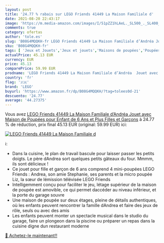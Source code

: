 ```yaml
---
layout: post
title: '24.77 % rabais sur LEGO Friends 41449 La Maison Familiale d'
date: 2021-08-20 22:43:17
image: 'https://m.media-amazon.com/images/I/51pZZ1hLAeL._SL500_._SL400_.jpg'
comments: true
category: ofertas
author: 'tole.es'
slug: 'B08G4MQQKH-fr LEGO Friends 41449 La Maison Familiale d’Andréa Jouet avec...'
sku: 'B08G4MQQKH-fr'
tags: [ 'Jeux et Jouets','Jeux et jouets','Maisons de poupées','Poupées et accessoires','lego', ]
actualPrice: 45.13 EUR
currency: EUR
price: 45.13
comparePrice: 59.99 EUR
prodname: 'LEGO Friends 41449 La Maison Familiale d’Andréa  Jouet avec Maison de Poupées  pour Enfant de 6 Ans et Plus Filles et Garçons'
country: 'fr'
flag: '🇫🇷'
brand: 'LEGO'
buyurl: 'https://www.amazon.fr/dp/B08G4MQQKH/?tag=tolees0d-21'
descuento: '24.77'
average: '44.27375'
---
```


Vous avez [LEGO Friends 41449 La Maison Familiale d’Andréa  Jouet avec Maison de Poupées  pour Enfant de 6 Ans et Plus Filles et Garçons](https://www.amazon.fr/dp/B08G4MQQKH/?tag=tolees0d-21)  à  24.77 % de réduction, prix final  45.13 EUR (original: 59.99 EUR) ici:

[![LEGO Friends 41449 La Maison Familiale d](https://m.media-amazon.com/images/I/51pZZ1hLAeL._SL500_._SL400_.jpg)](https://www.amazon.fr/dp/B08G4MQQKH/?tag=tolees0d-21)

ℹ️:

- Dans la cuisine, le plan de travail bascule pour laisser passer les petits doigts. Le père dAndrea sort quelques petits gâteaux du four. Mmmm, ils sont délicieux !
- Ce jouet pour fille et garçon de 6 ans comprend 4 mini-poupées LEGO Friends : Andrea, son amie Stephanie, ses parents et la micro poupée Liz, la sœur de lémission télévisée LEGO Friends
- Intelligemment conçu pour faciliter le jeu, létage supérieur de la maison de poupée est amovible, ce qui permet daccéder au niveau inférieur, et la porte du garage souvre
- Une maison de poupée sur deux étages, pleine de détails authentiques, où les enfants peuvent rencontrer la famille dAndrea et faire des jeux de rôle, seuls ou avec des amis
- Les enfants peuvent monter un spectacle musical dans le studio du garage, faire un plongeon dans la piscine ou préparer un repas dans la cuisine digne dun restaurant moderne

[🛒 Achetez-le maintenant!!](https://www.amazon.fr/dp/B08G4MQQKH/?tag=tolees0d-21)
